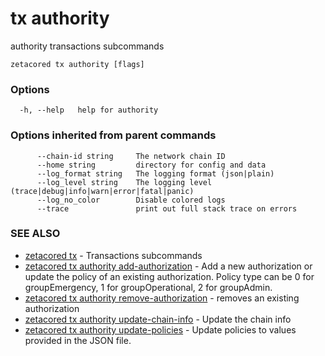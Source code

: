 # tx authority

authority transactions subcommands

```
zetacored tx authority [flags]
```

### Options

```
  -h, --help   help for authority
```

### Options inherited from parent commands

```
      --chain-id string     The network chain ID
      --home string         directory for config and data 
      --log_format string   The logging format (json|plain) 
      --log_level string    The logging level (trace|debug|info|warn|error|fatal|panic) 
      --log_no_color        Disable colored logs
      --trace               print out full stack trace on errors
```

### SEE ALSO

* [zetacored tx](zetacored_tx.md)	 - Transactions subcommands
* [zetacored tx authority add-authorization](zetacored_tx_authority_add-authorization.md)	 - Add a new authorization or update the policy of an existing authorization. Policy type can be 0 for groupEmergency, 1 for groupOperational, 2 for groupAdmin.
* [zetacored tx authority remove-authorization](zetacored_tx_authority_remove-authorization.md)	 - removes an existing authorization
* [zetacored tx authority update-chain-info](zetacored_tx_authority_update-chain-info.md)	 - Update the chain info
* [zetacored tx authority update-policies](zetacored_tx_authority_update-policies.md)	 - Update policies to values provided in the JSON file.

